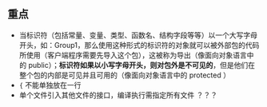 ## 重点

- 当标识符（包括常量、变量、类型、函数名、结构字段等等）以一个大写字母开头，如：Group1，那么使用这种形式的标识符的对象就可以被外部包的代码所使用（客户端程序需要先导入这个包），这被称为导出（像面向对象语言中的 public）；**标识符如果以小写字母开头，则对包外是不可见的**，但是他们在整个包的内部是可见并且可用的（像面向对象语言中的 protected ）
- `{` 不能单独放在一行
- 单个文件引入其他文件的接口，编译执行需指定所有文件 ？？？